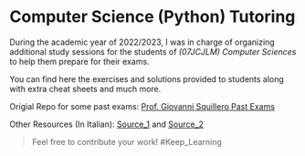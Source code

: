 # Computer Science (Python) Tutoring

During the academic year of 2022/2023, I was in charge of organizing additional study sessions for the students of *(07JCJLM) Computer Sciences* to help them prepare for their exams.

You can find here the exercises and solutions provided to students along with extra cheat sheets and much more.

Origial Repo for some past exams: [Prof. Giovanni Squillero Past Exams](https://github.com/squillero/computer-sciences/tree/master/Python/exams)

Other Resources (In Italian): [Source_1](https://github.com/polito-info-2021/Esempi-esame) and [Source_2](https://github.com/polito-info-2022/Esempi-esame)
> Feel free to contribute your work!
> #Keep_Learning
